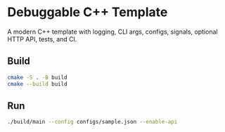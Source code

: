 # Debuggable C++ Template

A modern C++ template with logging, CLI args, configs, signals, optional HTTP API, tests, and CI.

## Build

```bash
cmake -S . -B build
cmake --build build
```

## Run

```bash
./build/main --config configs/sample.json --enable-api
```
